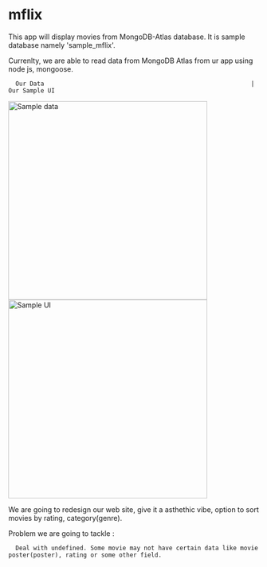# mflix
This app will display movies from MongoDB-Atlas database. It is sample database namely 'sample_mflix'.



Currenlty, we are able to read data from MongoDB Atlas from ur app using node js, mongoose.

      Our Data                                                          |                         Our Sample UI
<img width="399" alt="Sample data" src="https://user-images.githubusercontent.com/56614817/179156979-5901e412-b7a2-4ea0-8ed5-7286ba12afbb.png"> <img width="399" alt="Sample UI" src="https://user-images.githubusercontent.com/56614817/179156963-2c37e5f3-84b2-4031-a1cf-9aafaecc61fd.png">


   

We are going to redesign our web site, give it a asthethic vibe, option to sort movies by rating, category(genre).

Problem we are going to tackle :

      Deal with undefined. Some movie may not have certain data like movie poster(poster), rating or some other field. 

